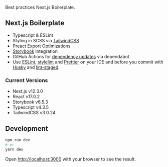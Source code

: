 Best practices Next.js Boilerplate.

## Next.js Boilerplate

- Typescript & ESLint
- Styling in SCSS via [TailwindCSS](https://www.tailwindcss.com)
- Preact Export Optimizations
- [Storybook](https://www.storybook.js.org) Integration
- GitHub Actions for [dependency updates](https://dependabot.com/) via dependabot
- Use [ESLint](https://eslint.org/), [stylelint](https://stylelint.io/) and [Prettier](https://prettier.io/) on your IDE and before you commit with [Husky](https://github.com/typicode/husky) and [lint-staged](https://github.com/okonet/lint-staged).

### Current Versions

- Next.js v12.3.0
- React v17.0.2
- Storybook v6.5.3
- Typescript v4.3.5
- TailwindCSS v3.0.24

## Development

```bash
npm run dev
# or
yarn dev
```

Open [http://localhost:3000](http://localhost:3000) with your browser to see the result.
